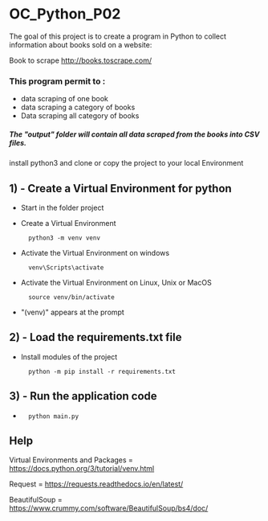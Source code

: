 # OC_Python_P02

The goal of this project is to create a program in Python to collect information 
about books sold on a website:

Book to scrape http://books.toscrape.com/

### This program permit to :
- data scraping of one book
- data scraping a category of books
- Data scraping all category of books

##### The "output" folder will contain all data scraped from the books into CSV files.


install python3 and clone or copy the project to your local Environment


## 1) - Create a Virtual Environment for python

- Start in the folder project 

- Create a Virtual Environment

        python3 -m venv venv

- Activate the Virtual Environment on windows

        venv\Scripts\activate

- Activate the Virtual Environment on Linux, Unix or MacOS

        source venv/bin/activate

- "(venv)" appears at the prompt


## 2) - Load the requirements.txt file 

- Install modules of the project

        python -m pip install -r requirements.txt


## 3) - Run the application code

- 
        python main.py



## Help

Virtual Environments and Packages    = https://docs.python.org/3/tutorial/venv.html

Request                              = https://requests.readthedocs.io/en/latest/

BeautifulSoup                        = https://www.crummy.com/software/BeautifulSoup/bs4/doc/


